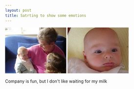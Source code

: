 ```yaml
---
layout: post
title: Satrting to show some emotions
---
```

<img src="/images/content/DSC01233.jpg" alt="photo"/>
<img src="/images/content/DSC01172.jpg" alt="photo"/>

Company is fun, but I don't like waiting for my milk
